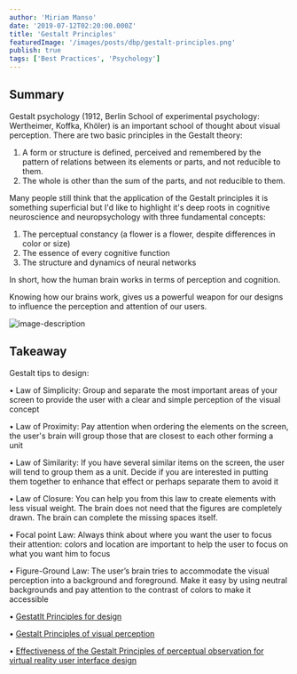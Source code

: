 ```yaml
---
author: 'Miriam Manso'
date: '2019-07-12T02:20:00.000Z'
title: 'Gestalt Principles'
featuredImage: '/images/posts/dbp/gestalt-principles.png'
publish: true
tags: ['Best Practices', 'Psychology']
---
```


## Summary

Gestalt psychology (1912, Berlin School of experimental psychology: Wertheimer, Koffka, Khöler) is an important school of thought about visual perception. There are two basic principles in the Gestalt theory:

1.  A form or structure is defined, perceived and remembered by the pattern of relations between its elements or parts, and not reducible to them.
2.  The whole is other than the sum of the parts, and not reducible to them.

Many people still think that the application of the Gestalt principles it is something superficial but I'd like to highlight it's deep roots in cognitive neuroscience and neuropsychology with three fundamental concepts:

1.  The perceptual constancy (a flower is a flower, despite differences in color or size)
2.  The essence of every cognitive function
3.  The structure and dynamics of neural networks

In short, how the human brain works in terms of perception and cognition.

Knowing how our brains work, gives us a powerful weapon for our designs to influence the perception and attention of our users.

![image-description](/images/posts/dbp/1562923097376webupload_02005287.jpg)

## Takeaway

Gestalt tips to design:

• Law of Simplicity: Group and separate the most important areas of your screen to provide the user with a clear and simple perception of the visual concept

• Law of Proximity: Pay attention when ordering the elements on the screen, the user's brain will group those that are closest to each other forming a unit

• Law of Similarity: If you have several similar items on the screen, the user will tend to group them as a unit. Decide if you are interested in putting them together to enhance that effect or perhaps separate them to avoid it

• Law of Closure: You can help you from this law to create elements with less visual weight. The brain does not need that the figures are completely drawn. The brain can complete the missing spaces itself.

• Focal point Law: Always think about where you want the user to focus their attention: colors and location are important to help the user to focus on what you want him to focus

• Figure-Ground Law: The user’s brain tries to accommodate the visual perception into a background and foreground. Make it easy by using neutral backgrounds and pay attention to the contrast of colors to make it accessible

• [Gestatlt Principles for design](https://www.interaction-design.org/literature/topics/gestalt-principles)

• [Gestalt Principles of visual perception](https://www.usertesting.com/blog/gestalt-principles/)

• [Effectiveness of the Gestalt Principles of perceptual observation for virtual reality user interface design](https://arrow.dit.ie/cgi/viewcontent.cgi?article=1113&context=scschcomdis)
